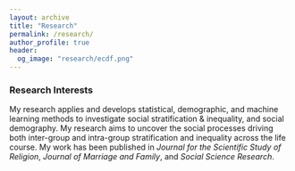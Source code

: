```yaml
---
layout: archive
title: "Research"
permalink: /research/
author_profile: true
header:
  og_image: "research/ecdf.png"
---
```


### Research Interests
My research applies and develops statistical, demographic, and machine learning methods to investigate social stratification & inequality, and social demography. My research aims to uncover the social processes driving both inter-group and intra-group stratification and inequality across the life course. My work has been published in _Journal for the Scientific Study of Religion_, _Journal of Marriage and Family_, and _Social Science Research_.
